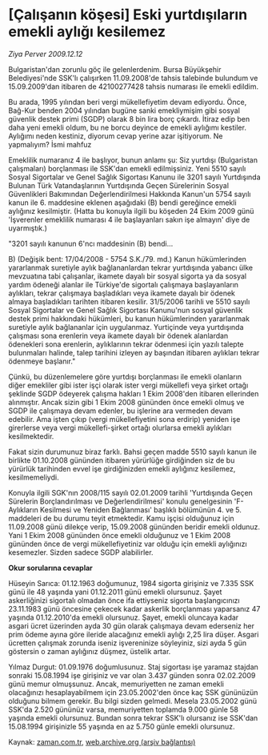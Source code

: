 # [Çalışanın köşesi] Eski yurtdışıların emekli aylığı kesilemez

*Ziya Perver 2009.12.12*

<tr><td class="metin" colspan="2" style="padding-top: 20px; padding-left: 5px; ">Bulgaristan'dan zorunlu göç ile gelenlerdenim. Bursa Büyükşehir Belediyesi'nde SSK'lı çalışırken 11.09.2008'de tahsis talebinde bulundum ve 15.09.2009'dan itibaren de 42100277428 tahsis numarası ile emekli edildim.</td></tr><tr><td class="metin" colspan="2" style="padding-top: 20px; padding-left: 5px; "><p>Bu arada, 1995 yılından beri vergi mükellefiyetim devam ediyordu. Önce, Bağ-Kur benden 2004 yılından bugüne sanki emekliymişim gibi sosyal güvenlik destek primi (SGDP) olarak 8 bin lira borç çıkardı. İtiraz edip ben daha yeni emekli oldum, bu ne borcu deyince de emekli aylığımı kestiler. Aylığımı neden kestiniz, diyorum cevap yerine azar işitiyorum. Ne yapmalıyım? İsmi mahfuz 
<p>Emeklilik numaranız 4 ile başlıyor, bunun anlamı şu: Siz yurtdışı (Bulgaristan çalışmaları) borçlanması ile SSK'dan emekli edilmişsiniz. Yeni 5510 sayılı Sosyal Sigortalar ve Genel Sağlık Sigortası Kanunu ile 3201 sayılı Yurtdışında Bulunan Türk Vatandaşlarının Yurtdışında Geçen Sürelerinin Sosyal Güvenlikleri Bakımından Değerlendirilmesi Hakkında Kanun'un 5754 sayılı kanun ile 6. maddesine eklenen aşağıdaki (B) bendi gereğince emekli aylığınız kesilmiştir. (Hatta bu konuyla ilgili bu köşeden 24 Ekim 2009 günü 'İşverenler emeklilik numarası 4 ile başlayanları sakın işe almayın' diye de uyarmıştık.)
<p>"3201 sayılı kanunun 6'ncı maddesinin (B) bendi...
<p>B) (Değişik bent: 17/04/2008 - 5754 S.K./79. md.) Kanun hükümlerinden yararlanmak suretiyle aylık bağlananlardan tekrar yurtdışında yabancı ülke mevzuatına tabi çalışanlar, ikamete dayalı bir sosyal sigorta ya da sosyal yardım ödeneği alanlar ile Türkiye'de sigortalı çalışmaya başlayanların aylıkları, tekrar çalışmaya başladıkları veya ikamete dayalı bir ödenek almaya başladıkları tarihten itibaren kesilir. 31/5/2006 tarihli ve 5510 sayılı Sosyal Sigortalar ve Genel Sağlık Sigortası Kanunu'nun sosyal güvenlik destek primi hakkındaki hükümleri, bu kanun hükümlerinden yararlanmak suretiyle aylık bağlananlar için uygulanmaz. Yurtiçinde veya yurtdışında çalışması sona erenlerin veya ikamete dayalı bir ödenek alanlardan ödenekleri sona erenlerin, aylıklarının tekrar ödenmesi için yazılı talepte bulunmaları halinde, talep tarihini izleyen ay başından itibaren aylıkları tekrar ödenmeye başlanır."
<p>Çünkü, bu düzenlemelere göre yurtdışı borçlanması ile emekli olanların diğer emekliler gibi ister işçi olarak ister vergi mükellefi veya şirket ortağı şeklinde SGDP ödeyerek çalışma hakları 1 Ekim 2008'den itibaren ellerinden alınmıştır. Ancak sizin gibi 1 Ekim 2008 gününden önce emekli olmuş ve SGDP ile çalışmaya devam edenler, bu işlerine ara vermeden devam edebilir. Ama işten çıkıp (vergi mükellefiyetini sona erdirip) yeniden işe girerlerse veya vergi mükellefi-şirket ortağı olurlarsa emekli aylıkları kesilmektedir.
<p>Fakat sizin durumunuz biraz farklı. Bahsi geçen madde 5510 sayılı kanun ile birlikte 01.10.2008 gününden itibaren yürürlüğe girdiğinden siz de bu yürürlük tarihinden evvel işe girdiğinizden emekli aylığınız kesilemez, kesilmemeliydi.
<p>Konuyla ilgili SGK'nın 2008/115 sayılı 02.01.2009 tarihli 'Yurtdışında Geçen Sürelerin Borçlandırılması ve Değerlendirilmesi' konulu genelgesinin 'F- Aylıkların Kesilmesi ve Yeniden Bağlanması' başlıklı bölümünün 4. ve 5. maddeleri de bu durumu teyit etmektedir. Kamu işçisi olduğunuz için 11.09.2008 günü dilekçe verip, 15.09.2008 gününden beridir emekli oldunuz. Yani 1 Ekim 2008 gününden önce emekli olduğunuz ve 1 Ekim 2008 gününden önce de vergi mükellefiyetiniz var olduğu için emekli aylığınızı kesemezler. Sizden sadece SGDP alabilirler.
<p><b>Okur sorularına cevaplar</b>
<p>Hüseyin Sarıca: 01.12.1963 doğumunuz, 1984 sigorta girişiniz ve 7.335 SSK günü ile 48 yaşında yani 01.12.2011 günü emekli olursunuz. Şayet askerliğinizi sigortalı olmadan önce ifa ettiyseniz sigorta başlangıcınızı 23.11.1983 günü öncesine çekecek kadar askerlik borçlanması yaparsanız 47 yaşında 01.12.2010'da emekli olursunuz. Şayet, emekli oluncaya kadar asgari ücret üzerinden ayda 30 gün olarak çalışmaya devam ederseniz her prim ödeme ayına göre ileride alacağınız emekli aylığı 2,25 lira düşer. Asgari ücretten çalışmak zorunda iseniz işvereninize söyleyiniz, sizi ayda 5 gün göstersin o zaman aylığınız düşmez, üstelik artar.
<p>Yılmaz Durgut: 01.09.1976 doğumlusunuz. Staj sigortası işe yaramaz stajdan sonraki 15.08.1994 işe girişiniz ve var olan 3.437 günden sonra 02.02.2009 günü memur olmuşsunuz. Ancak, memuriyetten ne zaman emekli olacağınızı hesaplayabilmem için 23.05.2002'den önce kaç SSK gününüzün olduğunu bilmem gerekir. Bu bilgi sizden gelmedi. Mesela 23.05.2002 günü SSK'da 2.520 gününüz varsa, memuriyetten toplamda 9.000 günle 58 yaşında emekli olursunuz. Bundan sonra tekrar SSK'lı olursanız ise SSK'dan 15.08.1994 girişinizle 55 yaşında en az 5.750 günle emekli olursunuz.<br/></p></p></p></p></p></p></p></p></p></p></td></tr>

Kaynak: [zaman.com.tr](http://zaman.com.tr/yazar.do?yazino=926374), [web.archive.org (arşiv bağlantısı)](http://web.archive.org/web/20100110011313/http://zaman.com.tr:80/yazar.do?yazino=926374)
